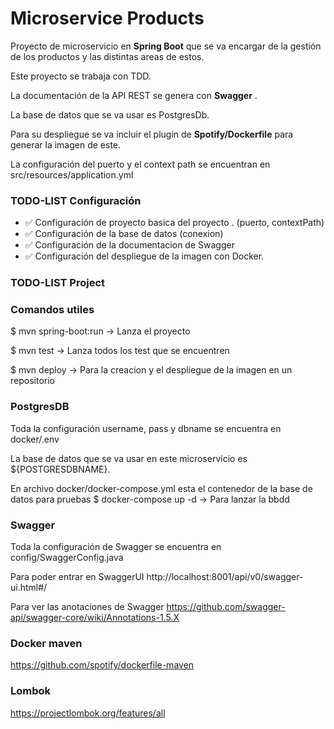 # Microservice Products

Proyecto de microservicio en **Spring Boot** que se va encargar de la gestión de los productos y las distintas areas de estos.

Este proyecto se trabaja con TDD.

La documentación de la API REST se genera con **Swagger** .

La base de datos que se va usar es PostgresDb.

Para su despliegue se va incluir el plugin de **Spotify/Dockerfile** para generar la imagen de este.

La configuración del puerto y el context path se encuentran en src/resources/application.yml


### TODO-LIST Configuración
- ✅ Configuración de proyecto basica del proyecto . (puerto, contextPath)
- ✅ Configuración de la base de datos (conexion)
- ✅ Configuración de la documentacion de Swagger
- ✅ Configuración del despliegue de la imagen con Docker.

### TODO-LIST Project

### Comandos utiles

$ mvn spring-boot:run -> Lanza el proyecto 

$ mvn test -> Lanza todos los test que se encuentren

$ mvn deploy -> Para la creacion y el despliegue de la imagen en un repositorio

### PostgresDB

Toda la configuración username, pass y dbname se encuentra en docker/.env

La base de datos que se va usar en este microservicio es ${POSTGRESDBNAME}.

En archivo docker/docker-compose.yml esta el contenedor de la base de datos para pruebas 
    $ docker-compose up -d -> Para lanzar la bbdd

### Swagger

Toda la configuración de Swagger se encuentra en config/SwaggerConfig.java

Para poder entrar en SwaggerUI 
    http://localhost:8001/api/v0/swagger-ui.html#/

Para ver las anotaciones de Swagger
    https://github.com/swagger-api/swagger-core/wiki/Annotations-1.5.X

### Docker maven

https://github.com/spotify/dockerfile-maven

### Lombok

https://projectlombok.org/features/all
